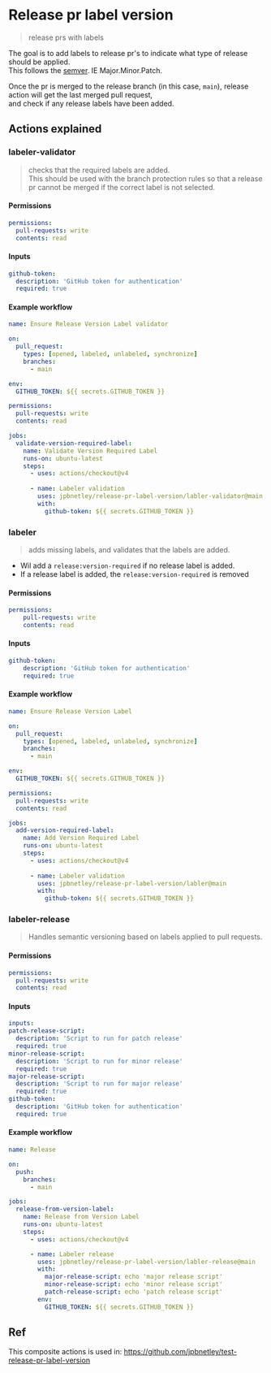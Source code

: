 # Release pr label version
> release prs with labels

The goal is to add labels to release pr's to indicate what type of release should be applied.  
This follows the [semver](https://semver.org/). IE Major.Minor.Patch.

Once the pr is merged to the release branch (in this case, `main`), release action will get the last merged pull request,  
and check if any release labels have been added.


## Actions explained
### labeler-validator
> checks that the required labels are added.  
  This should be used with the branch protection rules so that a release pr cannot be merged if the correct label is not selected.

#### Permissions
  ```yml
permissions:
    pull-requests: write
    contents: read

  ```

#### Inputs
  ```yml
github-token:
    description: 'GitHub token for authentication'
    required: true
  ```

#### Example workflow
```yml
name: Ensure Release Version Label validator

on:
  pull_request:
    types: [opened, labeled, unlabeled, synchronize]
    branches:
      - main

env:
  GITHUB_TOKEN: ${{ secrets.GITHUB_TOKEN }}

permissions:
  pull-requests: write
  contents: read

jobs:
  validate-version-required-label:
    name: Validate Version Required Label
    runs-on: ubuntu-latest
    steps:
      - uses: actions/checkout@v4
      
      - name: Labeler validation
        uses: jpbnetley/release-pr-label-version/labler-validator@main
        with:
          github-token: ${{ secrets.GITHUB_TOKEN }}
```

### labeler
> adds missing labels, and validates that the labels are added.
  - Wil add a `release:version-required` if no release label is added.
  - If a release label is added, the `release:version-required` is removed

#### Permissions
```yml
permissions:
    pull-requests: write
    contents: read
```

#### Inputs
```yml
github-token:
    description: 'GitHub token for authentication'
    required: true
```

#### Example workflow
```yml
name: Ensure Release Version Label

on:
  pull_request:
    types: [opened, labeled, unlabeled, synchronize]
    branches:
      - main

env:
  GITHUB_TOKEN: ${{ secrets.GITHUB_TOKEN }}

permissions:
  pull-requests: write
  contents: read

jobs:
  add-version-required-label:
    name: Add Version Required Label
    runs-on: ubuntu-latest
    steps:
      - uses: actions/checkout@v4
      
      - name: Labeler validation
        uses: jpbnetley/release-pr-label-version/labler@main
        with:
          github-token: ${{ secrets.GITHUB_TOKEN }}
```

### labeler-release
> Handles semantic versioning based on labels applied to pull requests.

#### Permissions
  ```yml
permissions:
    pull-requests: write
    contents: read
  ```

#### Inputs
  ```yml
inputs:
  patch-release-script:
    description: 'Script to run for patch release'
    required: true
  minor-release-script:
    description: 'Script to run for minor release'
    required: true
  major-release-script:
    description: 'Script to run for major release'
    required: true
github-token:
    description: 'GitHub token for authentication'
    required: true
  ```

#### Example workflow
```yml
name: Release

on:
  push:
    branches: 
      - main

jobs:
  release-from-version-label:
    name: Release from Version Label
    runs-on: ubuntu-latest
    steps:
      - uses: actions/checkout@v4

      - name: Labeler release
        uses: jpbnetley/release-pr-label-version/labler-release@main
        with:
          major-release-script: echo 'major release script'
          minor-release-script: echo 'minor release script'
          patch-release-script: echo 'patch release script'
        env:
          GITHUB_TOKEN: ${{ secrets.GITHUB_TOKEN }}
```

## Ref
This composite actions is used in: https://github.com/jpbnetley/test-release-pr-label-version
